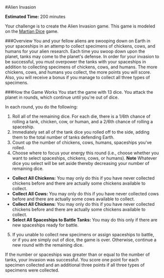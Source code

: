 #Alien Invasion

**Estimated Time:** 200 minutes

Your challenge is to create the Alien Invasion game. This game is modeled on the [Martian Dice](http://boardgamegeek.com/boardgame/99875/martian-dice) game.

###Overview
You and your fellow aliens are swooping down on Earth in your spaceships in an attemp to collect specimens of chickens, cows, and humans for your alien research. Each time you swoop down upon the planet, tanks may come to the planet's defense. In order for your invasion to be successful, you must overpower the tanks with your spaceships in addition to collecting specimens of chickens, cows, and humans. The more chickens, cows, and humans you collect, the more points you will score. Also, you will receive a bonus if you manage to collect all three types of specimens.

###How the Game Works
You start the game with 13 dice. You attack the planet in rounds, which continue until you're out of dice.

In each round, you do the following:
1. Roll all of the remaining dice. For each die, there is a 1/6th chance of rolling a tank, chicken, cow, or human, and a 2/6th chance of rolling a spaceship.
2. Immediately set all of the tank dice you rolled off to the side, adding them to the total number of tanks defending Earth.
3. Count up the number of chickens, cows, humans, spaceships you've rolled.
4. Choose where to focus your energy this round (i.e., choose whether you want to select spaceships, chickens, cows, or humans). **Note** Whatever dice you select will be set aside thereby decreasing your number of remaining dice.
  * **Collect All Chickens:** You may only do this if you have never collected chickens before and there are actually some chickens available to collect.
  * **Collect All Cows:** You may only do this if you have never collected cows before and there are actually some cows available to collect.
  * **Collect All Chickens:** You may only do this if you have never collected chickens before and there are actually some chickens available to collect.
  * **Select All Spaceships to Battle Tanks:** You may do this only if there are new spaceships ready for battle.
5. If you unable to collect new specimens or assign spaceships to battle, or if you are simply out of dice, the game is over. Otherwise, continue a new round with the remaining dice.

If the number or spaceships was greater than or equal to the number of tanks, your invasion was successful. You score one point for each specimen collected and an additional three points if all three types of specimens were collected.

